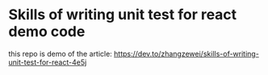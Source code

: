 # Skills of writing unit test for react demo code
this repo is demo of the article: https://dev.to/zhangzewei/skills-of-writing-unit-test-for-react-4e5j

